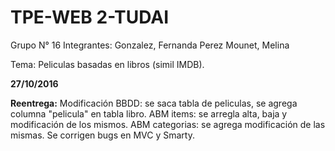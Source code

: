 # TPE-WEB 2-TUDAI

Grupo N° 16
Integrantes:
        Gonzalez, Fernanda 
		Perez Mounet, Melina

Tema: Peliculas basadas en libros (simil IMDB).

**27/10/2016**

**Reentrega:**
Modificación BBDD: se saca tabla de peliculas, se agrega columna "pelicula" en tabla libro.
ABM items: se arregla alta, baja y modificación de los mismos.
ABM categorias: se agrega modificación de las mismas.
Se corrigen bugs en MVC y Smarty.